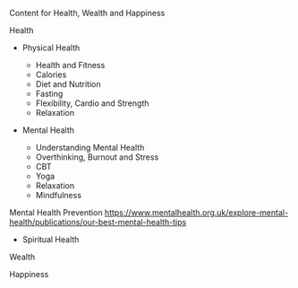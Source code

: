 Content for Health, Wealth and Happiness

Health
- Physical Health
  - Health and Fitness
  - Calories
  - Diet and Nutrition 
  - Fasting
  - Flexibility, Cardio and Strength
  - Relaxation

- Mental Health
  - Understanding Mental Health
  - Overthinking, Burnout and Stress
  - CBT
  - Yoga
  - Relaxation
  - Mindfulness

 Mental Health Prevention
  https://www.mentalhealth.org.uk/explore-mental-health/publications/our-best-mental-health-tips

- Spiritual Health

Wealth

Happiness
